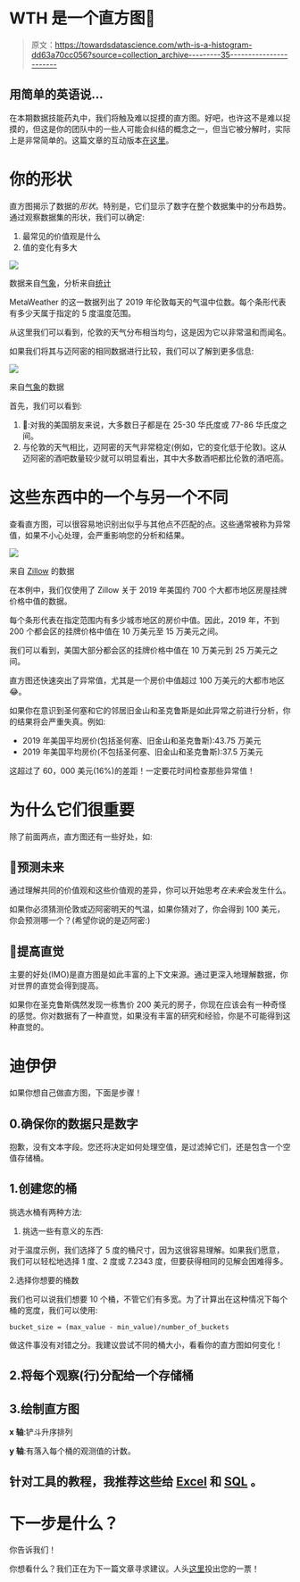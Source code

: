 # WTH 是一个直方图🤷

> 原文：<https://towardsdatascience.com/wth-is-a-histogram-dd63a70cc056?source=collection_archive---------35----------------------->

## 用简单的英语说…

在本期数据技能药丸中，我们将触及难以捉摸的直方图。好吧，也许这不是难以捉摸的，但这是你的团队中的一些人可能会纠结的概念之一，但当它被分解时，实际上是非常简单的。这篇文章的互动版本[在这里](https://count.co/n/v9gcmoQQsui)。

# 你的形状

直方图揭示了数据的*形状*。特别是，它们显示了数字在整个数据集中的分布趋势。通过观察数据集的形状，我们可以确定:

1.  最常见的价值观是什么
2.  值的变化有多大

![](img/4a9c2c318c89591aebfaec284231d5a1.png)

数据来自[气象](https://www.metaweather.com/api/)，分析来自[统计](https://count.co)

MetaWeather 的这一数据列出了 2019 年伦敦每天的气温中位数。每个条形代表有多少天属于指定的 5 度温度范围。

从这里我们可以看到，伦敦的天气分布相当均匀，这是因为它以非常温和而闻名。

如果我们将其与迈阿密的相同数据进行比较，我们可以了解到更多信息:

![](img/579130aaee5ee5e6a2d823d0a7d31309.png)

来自[气象](https://www.metaweather.com/api/)的数据

首先，我们可以看到:

1.  🥵:对我的美国朋友来说，大多数日子都是在 25-30 华氏度或 77-86 华氏度之间。
2.  与伦敦的天气相比，迈阿密的天气非常稳定(例如，它的变化低于伦敦)。这从迈阿密的酒吧数量较少就可以明显看出，其中大多数酒吧都比伦敦的酒吧高。

# 这些东西中的一个与另一个不同

查看直方图，可以很容易地识别出似乎与其他点不匹配的点。这些通常被称为异常值，如果不小心处理，会严重影响您的分析和结果。

![](img/42b0fb3bfa4411148319cb22208fa736.png)

来自 [Zillow](https://www.zillow.com/research/data/) 的数据

在本例中，我们仅使用了 Zillow 关于 2019 年美国约 700 个大都市地区房屋挂牌价格中值的数据。

每个条形代表在指定范围内有多少城市地区的房价中值。因此，2019 年，不到 200 个都会区的挂牌价格中值在 10 万美元至 15 万美元之间。

我们可以看到，美国大部分都会区的挂牌价格中值在 10 万美元到 25 万美元之间。

直方图还快速突出了异常值，尤其是一个房价中值超过 100 万美元的大都市地区😂。

如果你在意识到圣何塞和它的邻居旧金山和圣克鲁斯是如此异常之前进行分析，你的结果将会严重失真。例如:

*   2019 年美国平均房价(包括圣何塞、旧金山和圣克鲁斯):43.75 万美元
*   2019 年美国平均房价(不包括圣何塞、旧金山和圣克鲁斯):37.5 万美元

这超过了 60，000 美元(16%)的差距！一定要花时间检查那些异常值！

# 为什么它们很重要

除了前面两点，直方图还有一些好处，如:

## 🔮预测未来

通过理解共同的价值观和这些价值观的差异，你可以开始思考*在未来*会发生什么。

如果你必须猜测伦敦或迈阿密明天的气温，如果你猜对了，你会得到 100 美元，你会预测哪一个？(希望你说的是迈阿密:)

## 🚧提高直觉

主要的好处(IMO)是直方图是如此丰富的上下文来源。通过更深入地理解数据，你对世界的直觉会得到提高。

如果你在圣克鲁斯偶然发现一栋售价 200 美元的房子，你现在应该会有一种奇怪的感觉。你对数据有了一种直觉，如果没有丰富的研究和经验，你是不可能得到这种直觉的。

# 迪伊伊

如果你想自己做直方图，下面是步骤！

## 0.确保你的数据只是数字

抱歉，没有文本字段。您还将决定如何处理空值，是过滤掉它们，还是包含一个空值存储桶。

## 1.创建您的桶

挑选水桶有两种方法:

1.  挑选一些有意义的东西:

对于温度示例，我们选择了 5 度的桶尺寸，因为这很容易理解。如果我们愿意，我们可以轻松地选择 1 度、2 度或 7.2343 度，但要获得相同的见解会困难得多。

2.选择你想要的桶数

我们也可以说我们想要 10 个桶，不管它们有多宽。为了计算出在这种情况下每个桶的宽度，我们可以使用:

```
bucket_size = (max_value - min_value)/number_of_buckets
```

做这件事没有对错之分。我建议尝试不同的桶大小，看看你的直方图如何变化！

## 2.将每个观察(行)分配给一个存储桶

## 3.绘制直方图

**x 轴**:铲斗升序排列

**y 轴**:有落入每个桶的观测值的计数。

## 针对工具的教程，我推荐这些给 [Excel](https://www.excel-easy.com/examples/histogram.html) 和 [SQL](http://www.wagonhq.com/sql-tutorial/creating-a-histogram-sql) 。

# 下一步是什么？

你告诉我们！

你想看什么？我们正在为下一篇文章寻求建议。人头[这里](https://counthq.typeform.com/to/QT3JDf)投出您的一票！